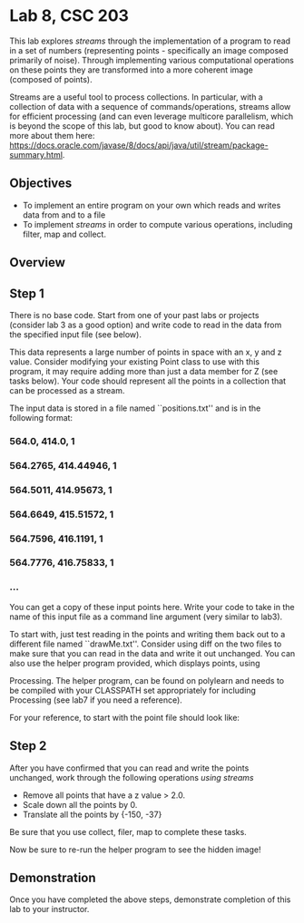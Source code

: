# Lab 8, CSC 203

This lab explores _streams_ through the implementation of a program to read in a set of numbers
(representing points - specifically an image composed primarily of noise). Through implementing various
computational operations on these points they are transformed into a more coherent image (composed of
points).

Streams are a useful tool to process collections. In particular, with a collection of data with a sequence of
commands/operations, streams allow for efficient processing (and can even leverage multicore
parallelism, which is beyond the scope of this lab, but good to know about). You can read more about
them here: https://docs.oracle.com/javase/8/docs/api/java/util/stream/package-summary.html.

## Objectives

- To implement an entire program on your own which reads and writes data from and to a file
- To implement _streams_ in order to compute various operations, including filter, map and collect.

## Overview

## Step 1

There is no base code. Start from one of your past labs or projects (consider lab 3 as a good option) and
write code to read in the data from the specified input file (see below).

This data represents a large number of points in space with an x, y and z value. Consider modifying your
existing Point class to use with this program, it may require adding more than just a data member for Z
(see tasks below). Your code should represent all the points in a collection that can be processed as a
stream.

The input data is stored in a file named ``positions.txt'' and is in the following format:

### 564.0, 414.0, 1

### 564.2765, 414.44946, 1

### 564.5011, 414.95673, 1

### 564.6649, 415.51572, 1

### 564.7596, 416.1191, 1

### 564.7776, 416.75833, 1

### ...

You can get a copy of these input points here. Write your code to take in the name of this input file as a
command line argument (very similar to lab3).

To start with, just test reading in the points and writing them back out to a different file named
``drawMe.txt''. Consider using diff on the two files to make sure that you can read in the data and write
it out unchanged. You can also use the helper program provided, which displays points, using


Processing. The helper program, can be found on polylearn and needs to be compiled with your
CLASSPATH set appropriately for including Processing (see lab7 if you need a reference).

For your reference, to start with the point file should look like:

## Step 2

After you have confirmed that you can read and write the points unchanged, work through the following
operations _using streams_

- Remove all points that have a z value > 2.0.
- Scale down all the points by 0.
- Translate all the points by {-150, -37}

Be sure that you use collect, filer, map to complete these tasks.

Now be sure to re-run the helper program to see the hidden image!

## Demonstration

Once you have completed the above steps, demonstrate completion of this lab to your instructor.
